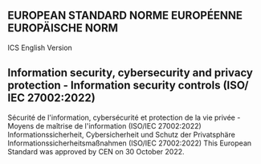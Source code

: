 ## EUROPEAN STANDARD NORME EUROPÉENNE EUROPÄISCHE NORM
ICS 
English Version
## Information security, cybersecurity and privacy protection - Information security controls (ISO/ IEC 27002:2022)
Sécurité de l'information, cybersécurité et protection de la vie privée - Moyens de maîtrise de l'information (ISO/IEC 27002:2022)
Informationssicherheit, Cybersicherheit und Schutz der Privatsphäre Informationssicherheitsmaßnahmen (ISO/IEC 27002:2022)
This European Standard was approved by CEN on 30 October 2022.

